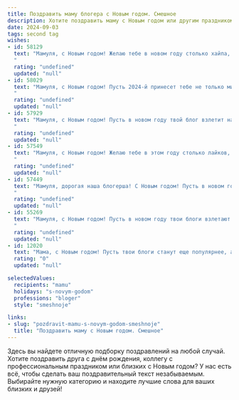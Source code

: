 ```yaml
---
title: Поздравить маму блогера с Новым годом. Смешное
description: Хотите поздравить маму с Новым годом или другим праздником? Наш ИИ создаст незабываемое поздравление, а вы обязательно выделитесь среди других.  
date: 2024-09-03
tags: second tag
wishes:
- id: 58129
  text: "Мамуля, с Новым годом! Желаю тебе в новом году столько хайпа, сколько лайков у твоего последнего поста, и чтобы все твои видео были вирусными, но только в хорошем смысле! 😉
  "
  rating: "undefined"
  updated: "null"
- id: 58029
  text: "Мамуля, с Новым годом! Пусть 2024-й принесет тебе не только миллион подписчиков, но и миллион лайков от Деда Мороза! 😉  Пусть твой блог будет полон интересных тем, а жизнь - радостных событий!  И помни: самое важное - это не количество просмотров, а любовь и забота близких (ну и конечно же,  чтобы комментарии были только позитивные!).  🎉
  "
  rating: "undefined"
  updated: "null"
- id: 57929
  text: "Мамуля, с Новым годом! Пусть в новом году твой блог взлетит на вершину популярности и принесет тебе море лайков, комментариев и, конечно, новых подписчиков!  Желаю тебе позитива, креатива и пусть твоя жизнь будет яркой и насыщенной, как Instagram-лента! 😉
  "
  rating: "undefined"
  updated: "null"
- id: 57549
  text: "Мамуля, с Новым годом! Желаю тебе в этом году столько лайков, сколько просмотров у твоих новых видео, и чтобы твоя аудитория всегда была в восторге от твоего креатива! Пусть твой блог процветает, а ты всегда остаешься самой милой и позитивной блогершей в мире! 😉
  "
  rating: "undefined"
  updated: "null"
- id: 57449
  text: "Мамуля, дорогая наша блогерша! С Новым годом! Пусть в новом году у тебя будет больше лайков, чем у тебя подписчиков, и пусть твоя жизнь будет полна ярких моментов, которые ты, разумеется, оперативно и красочно освятишь в сторис! 😂🎉🥂
  "
  rating: "undefined"
  updated: "null"
- id: 55269
  text: "Мамуля, с Новым годом! Пусть в новом году твои блоги взлетают на вершину чартов, а подписчики осыпают тебя лайками, как снежинки в декабре! 🎄🎉
  "
  rating: "undefined"
  updated: "null"
- id: 12020
  text: "Мама, с Новым годом! Пусть твои блоги станут еще популярнее, а комментарии - доброжелательнее. Пусть твои видеоролики займут первые места в рейтингах, а твои подписчики будут расти быстрее, чем мои волосы после новогоднего ужина. Пусть каждый твой пост будет ярким, как новогодняя гирлянда, и умным, как снеговик после сессии в библиотеке. Счастья, здоровья и много смешных историй в новом году!"
  rating: "0"
  updated: "null"

selectedValues:
  recipients: "mamu"
  holidays: "s-novym-godom"
  professions: "bloger"
  style: "smeshnoje"

links:
- slug: "pozdravit-mamu-s-novym-godom-smeshnoje"
  title: "Поздравить маму с Новым годом. Смешное"
---
```


Здесь вы найдете отличную подборку поздравлений на любой случай. 
Хотите поздравить друга с днём рождения, коллегу с профессиональным праздником или близких с Новым годом? У нас есть всё, чтобы сделать ваш поздравительный текст незабываемым. Выбирайте нужную категорию и находите лучшие слова для ваших близких и друзей!
